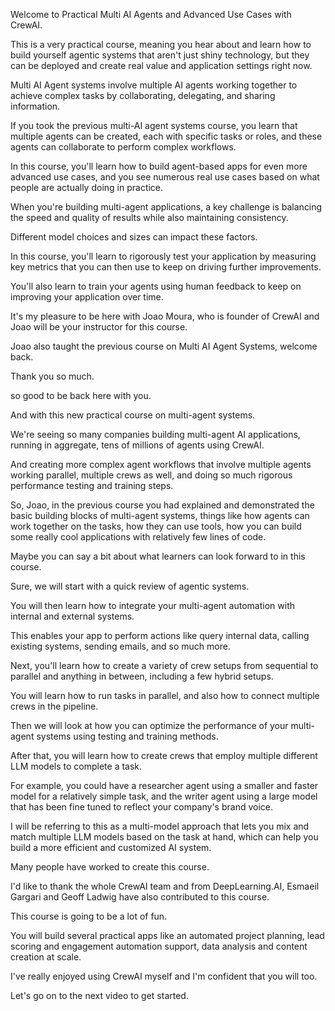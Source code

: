 Welcome to Practical Multi AI Agents and Advanced Use Cases with CrewAI.

This is a very practical course, meaning you hear about and learn how to build yourself agentic systems that aren't just shiny technology, but they can be deployed and create real value and application settings right now.

Multi AI Agent systems involve multiple AI agents working together to achieve complex tasks by collaborating, delegating, and sharing information.

If you took the previous multi-AI agent systems course, you learn that multiple agents can be created, each with specific tasks or roles, and these agents can collaborate to perform complex workflows.

In this course, you'll learn how to build agent-based apps for even more advanced use cases, and you see numerous real use cases based on what people are actually doing in practice.

When you're building multi-agent applications, a key challenge is balancing the speed and quality of results while also maintaining consistency.

Different model choices and sizes can impact these factors.

In this course, you'll learn to rigorously test your application by measuring key metrics that you can then use to keep on driving further improvements.

You'll also learn to train your agents using human feedback to keep on improving your application over time.

It's my pleasure to be here with Joao Moura, who is founder of CrewAI and Joao will be your instructor for this course.

Joao also taught the previous course on Multi AI Agent Systems, welcome back.

Thank you so much.

so good to be back here with you.

And with this new practical course on multi-agent systems.

We're seeing so many companies building multi-agent AI applications, running in aggregate, tens of millions of agents using CrewAI.

And creating more complex agent workflows that involve multiple agents working parallel, multiple crews as well, and doing so much rigorous performance testing and training steps.

So, Joao, in the previous course you had explained and demonstrated the basic building blocks of multi-agent systems, things like how agents can work together on the tasks, how they can use tools, how you can build some really cool applications with relatively few lines of code.

Maybe you can say a bit about what learners can look forward to in this course.

Sure, we will start with a quick review of agentic systems.

You will then learn how to integrate your multi-agent automation with internal and external systems.

This enables your app to perform actions like query internal data, calling existing systems, sending emails, and so much more.

Next, you'll learn how to create a variety of crew setups from sequential to parallel and anything in between, including a few hybrid setups.

You will learn how to run tasks in parallel, and also how to connect multiple crews in the pipeline.

Then we will look at how you can optimize the performance of your multi-agent systems using testing and training methods.

After that, you will learn how to create crews that employ multiple different LLM models to complete a task.

For example, you could have a researcher agent using a smaller and faster model for a relatively simple task, and the writer agent using a large model that has been fine tuned to reflect your company's brand voice.

I will be referring to this as a multi-model approach that lets you mix and match multiple LLM models based on the task at hand, which can help you build a more efficient and customized AI system.

Many people have worked to create this course.

I'd like to thank the whole CrewAI team and from DeepLearning.AI, Esmaeil Gargari and Geoff Ladwig have also contributed to this course.

This course is going to be a lot of fun.

You will build several practical apps like an automated project planning, lead scoring and engagement automation support, data analysis and content creation at scale.

I've really enjoyed using CrewAI myself and I'm confident that you will too.

Let's go on to the next video to get started.